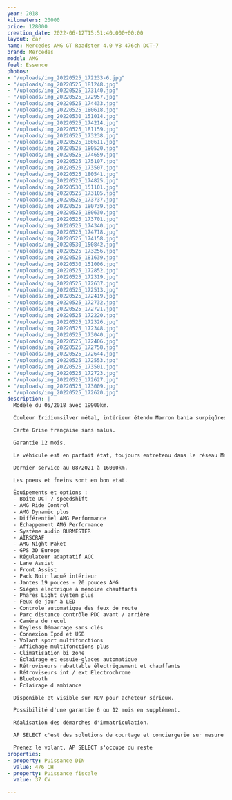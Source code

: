 ```yaml
---
year: 2018
kilometers: 20000
price: 128000
creation_date: 2022-06-12T15:51:40.000+00:00
layout: car
name: Mercedes AMG GT Roadster 4.0 V8 476ch DCT-7
brand: Mercedes
model: AMG
fuel: Essence
photos:
- "/uploads/img_20220525_172233-6.jpg"
- "/uploads/img_20220525_181248.jpg"
- "/uploads/img_20220525_173140.jpg"
- "/uploads/img_20220525_172957.jpg"
- "/uploads/img_20220525_174433.jpg"
- "/uploads/img_20220525_180618.jpg"
- "/uploads/img_20220530_151014.jpg"
- "/uploads/img_20220525_174214.jpg"
- "/uploads/img_20220525_181159.jpg"
- "/uploads/img_20220525_173238.jpg"
- "/uploads/img_20220525_180611.jpg"
- "/uploads/img_20220525_180520.jpg"
- "/uploads/img_20220525_174659.jpg"
- "/uploads/img_20220525_175107.jpg"
- "/uploads/img_20220525_173507.jpg"
- "/uploads/img_20220525_180541.jpg"
- "/uploads/img_20220525_174825.jpg"
- "/uploads/img_20220530_151101.jpg"
- "/uploads/img_20220525_173105.jpg"
- "/uploads/img_20220525_173737.jpg"
- "/uploads/img_20220525_180739.jpg"
- "/uploads/img_20220525_180630.jpg"
- "/uploads/img_20220525_173701.jpg"
- "/uploads/img_20220525_174340.jpg"
- "/uploads/img_20220525_174718.jpg"
- "/uploads/img_20220525_174158.jpg"
- "/uploads/img_20220530_150842.jpg"
- "/uploads/img_20220525_173256.jpg"
- "/uploads/img_20220525_181639.jpg"
- "/uploads/img_20220530_151006.jpg"
- "/uploads/img_20220525_172852.jpg"
- "/uploads/img_20220525_172319.jpg"
- "/uploads/img_20220525_172637.jpg"
- "/uploads/img_20220525_172513.jpg"
- "/uploads/img_20220525_172419.jpg"
- "/uploads/img_20220525_172732.jpg"
- "/uploads/img_20220525_172721.jpg"
- "/uploads/img_20220525_172220.jpg"
- "/uploads/img_20220525_172326.jpg"
- "/uploads/img_20220525_172348.jpg"
- "/uploads/img_20220525_173040.jpg"
- "/uploads/img_20220525_172406.jpg"
- "/uploads/img_20220525_172758.jpg"
- "/uploads/img_20220525_172644.jpg"
- "/uploads/img_20220525_172553.jpg"
- "/uploads/img_20220525_173501.jpg"
- "/uploads/img_20220525_172723.jpg"
- "/uploads/img_20220525_172627.jpg"
- "/uploads/img_20220525_173009.jpg"
- "/uploads/img_20220525_172620.jpg"
description: |-
  Modèle du 05/2018 avec 19900km.

  Couleur Iridiumsilver métal, intérieur étendu Marron bahia surpiqûres porcelaine.

  Carte Grise française sans malus.

  Garantie 12 mois.

  Le véhicule est en parfait état, toujours entretenu dans le réseau Mercedes avec historique limpide.

  Dernier service au 08/2021 à 16000km.

  Les pneus et freins sont en bon etat.

  Équipements et options :
  - Boîte DCT 7 speedshift
  - AMG Ride Control
  - AMG Dynamic plus
  - Différentiel AMG Performance
  - Echappement AMG Performance
  - Système audio BURMESTER
  - AIRSCRAF
  - AMG Night Paket
  - GPS 3D Europe
  - Régulateur adaptatif ACC
  - Lane Assist
  - Front Assist
  - Pack Noir laqué intérieur
  - Jantes 19 pouces - 20 pouces AMG
  - Sièges électrique à mémoire chauffants
  - Phares Light system plus
  - Feux de jour à LED
  - Controle automatique des feux de route
  - Parc distance contrôle PDC avant / arrière
  - Caméra de recul
  - Keyless Démarrage sans clés
  - Connexion Ipod et USB
  - Volant sport multifonctions
  - Affichage multifonctions plus
  - Climatisation bi zone
  - Éclairage et essuie-glaces automatique
  - Rétroviseurs rabattable électriquement et chauffants
  - Rétroviseurs int / ext Electrochrome
  - Bluetooth
  - Éclairage d ambiance

  Disponible et visible sur RDV pour acheteur sérieux.

  Possibilité d'une garantie 6 ou 12 mois en supplément.

  Réalisation des démarches d'immatriculation.

  AP SELECT c'est des solutions de courtage et conciergerie sur mesure pour profiter librement de sa passion et de son patrimoine.

  Prenez le volant, AP SELECT s'occupe du reste
properties:
- property: Puissance DIN
  value: 476 CH
- property: Puissance fiscale
  value: 37 CV

---
```


